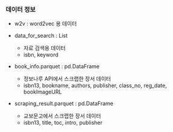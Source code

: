 ### 데이터 정보

- w2v : word2vec 용 데이터

- data_for_search : List

  - 자료 검색용 데이터
  - isbn, keyword

- book_info.parquet : pd.DataFrame

  - 정보나루 API에서 스크랩한 장서 데이터
  - isbn13, bookname, authors, publisher, class_no, reg_date, bookImageURL

- scraping_result.parquet : pd.DataFrame

  - 교보문고에서 스크랩한 장서 데이터
  - isbn13, title, toc, intro, publisher
